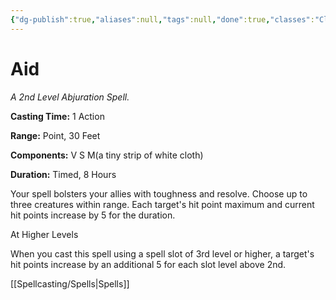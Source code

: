 ```yaml
---
{"dg-publish":true,"aliases":null,"tags":null,"done":true,"classes":"Cleric, Paladin, Artificer, Artificer (Revisited), Artificer,","spellLevel":2,"school":"Abjuration","source":"PHB","permalink":"/spells/aid/","dgHomeLink":false,"dgPassFrontmatter":true}
---
```


# Aid
*A 2nd Level Abjuration Spell.*

**Casting Time:** 1 Action

**Range:** Point, 30 Feet

**Components:** V S M(a tiny strip of white cloth)

**Duration:** Timed, 8 Hours

Your spell bolsters your allies with toughness and resolve. Choose up to three creatures within range. Each target's hit point maximum and current hit points increase by 5 for the duration.

At Higher Levels

When you cast this spell using a spell slot of 3rd level or higher, a target's hit points increase by an additional 5 for each slot level above 2nd.

[[Spellcasting/Spells|Spells]]